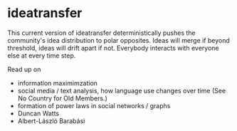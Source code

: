 # ideatransfer

This current version of ideatransfer deterministically pushes the community's idea distribution to polar opposites. Ideas will merge if beyond threshold, ideas will drift apart if not. Everybody interacts with everyone else at every time step.

Read up on 
- information maximimzation
- social media / text analysis, how language use changes over time (See No Country for Old Members.)
- formation of power laws in social networks / graphs
- Duncan Watts
- Albert-László Barabási
